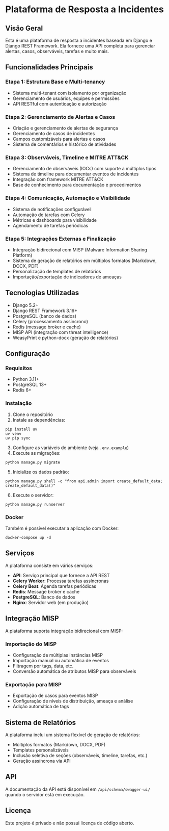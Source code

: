# Plataforma de Resposta a Incidentes

## Visão Geral

Esta é uma plataforma de resposta a incidentes baseada em Django e Django REST Framework. Ela fornece uma API completa para gerenciar alertas, casos, observáveis, tarefas e muito mais.

## Funcionalidades Principais

### Etapa 1: Estrutura Base e Multi-tenancy
- Sistema multi-tenant com isolamento por organização
- Gerenciamento de usuários, equipes e permissões
- API RESTful com autenticação e autorização

### Etapa 2: Gerenciamento de Alertas e Casos
- Criação e gerenciamento de alertas de segurança
- Gerenciamento de casos de incidentes
- Campos customizáveis para alertas e casos
- Sistema de comentários e histórico de atividades

### Etapa 3: Observáveis, Timeline e MITRE ATT&CK
- Gerenciamento de observáveis (IOCs) com suporte a múltiplos tipos
- Sistema de timeline para documentar eventos de incidentes
- Integração com framework MITRE ATT&CK
- Base de conhecimento para documentação e procedimentos

### Etapa 4: Comunicação, Automação e Visibilidade
- Sistema de notificações configurável
- Automação de tarefas com Celery
- Métricas e dashboards para visibilidade
- Agendamento de tarefas periódicas

### Etapa 5: Integrações Externas e Finalização
- Integração bidirecional com MISP (Malware Information Sharing Platform)
- Sistema de geração de relatórios em múltiplos formatos (Markdown, DOCX, PDF)
- Personalização de templates de relatórios
- Importação/exportação de indicadores de ameaças

## Tecnologias Utilizadas

- Django 5.2+
- Django REST Framework 3.16+
- PostgreSQL (banco de dados)
- Celery (processamento assíncrono)
- Redis (message broker e cache)
- MISP API (integração com threat intelligence)
- WeasyPrint e python-docx (geração de relatórios)

## Configuração

### Requisitos
- Python 3.11+
- PostgreSQL 13+
- Redis 6+

### Instalação

1. Clone o repositório
2. Instale as dependências:
```
pip install uv
uv venv
uv pip sync
```

3. Configure as variáveis de ambiente (veja `.env.example`)
4. Execute as migrações:
```
python manage.py migrate
```

5. Inicialize os dados padrão:
```
python manage.py shell -c "from api.admin import create_default_data; create_default_data()"
```

6. Execute o servidor:
```
python manage.py runserver
```

### Docker

Também é possível executar a aplicação com Docker:

```
docker-compose up -d
```

## Serviços

A plataforma consiste em vários serviços:

- **API**: Serviço principal que fornece a API REST
- **Celery Worker**: Processa tarefas assíncronas
- **Celery Beat**: Agenda tarefas periódicas
- **Redis**: Message broker e cache
- **PostgreSQL**: Banco de dados
- **Nginx**: Servidor web (em produção)

## Integração MISP

A plataforma suporta integração bidirecional com MISP:

### Importação do MISP
- Configuração de múltiplas instâncias MISP
- Importação manual ou automática de eventos
- Filtragem por tags, data, etc.
- Conversão automática de atributos MISP para observáveis

### Exportação para MISP
- Exportação de casos para eventos MISP
- Configuração de níveis de distribuição, ameaça e análise
- Adição automática de tags

## Sistema de Relatórios

A plataforma inclui um sistema flexível de geração de relatórios:

- Múltiplos formatos (Markdown, DOCX, PDF)
- Templates personalizáveis
- Inclusão seletiva de seções (observáveis, timeline, tarefas, etc.)
- Geração assíncrona via API

## API

A documentação da API está disponível em `/api/schema/swagger-ui/` quando o servidor está em execução.

## Licença

Este projeto é privado e não possui licença de código aberto. 